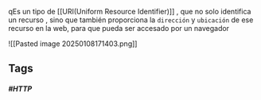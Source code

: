 qEs un tipo de [[URI(Uniform Resource Identifier)]] , que no solo identifica un recurso , sino que también proporciona la `dirección` y `ubicación` de ese recurso en la web, para que pueda ser accesado por un navegador

![[Pasted image 20250108171403.png]]

## Tags
##### #HTTP
